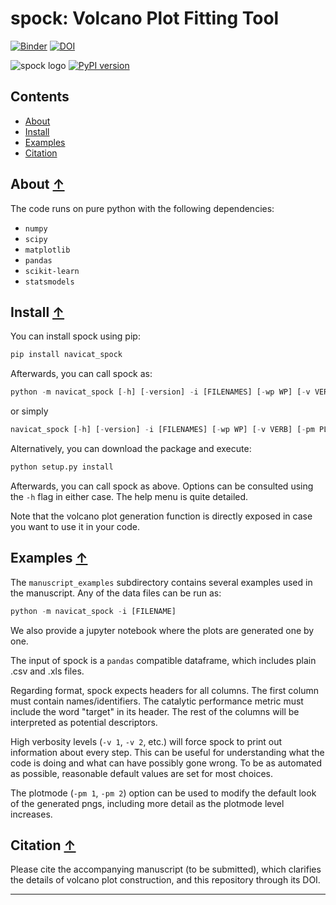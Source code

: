 spock: Volcano Plot Fitting Tool
==============================================

[![Binder](https://mybinder.org/badge_logo.svg)](https://mybinder.org/v2/gh/rlaplaza/spock/HEAD?labpath=App.ipynb)
[![DOI](https://zenodo.org/badge/764582532.svg)](https://zenodo.org/doi/10.5281/zenodo.12804607)

![spock logo](./images/spock_logo.png)
[![PyPI version](https://badge.fury.io/py/navicat-spock.svg)](https://badge.fury.io/py/navicat-spock)

## Contents
* [About](#about-)
* [Install](#install-)
* [Examples](#examples-)
* [Citation](#citation-)

## About [↑](#about)

The code runs on pure python with the following dependencies: 
- `numpy`
- `scipy`
- `matplotlib`
- `pandas`
- `scikit-learn`
- `statsmodels`

## Install [↑](#install)

You can install spock using pip:

```python
pip install navicat_spock
```

Afterwards, you can call spock as:

```python
python -m navicat_spock [-h] [-version] -i [FILENAMES] [-wp WP] [-v VERB] [-pm PLOTMODE] [-rng SEED] [-fa FA] [-is IMPUTER_STRAT] [--plot_all PREFIT] [--save_fig SAVE_FIG] [--save_csv SAVE_CSV]
```
or simply
```python
navicat_spock [-h] [-version] -i [FILENAMES] [-wp WP] [-v VERB] [-pm PLOTMODE] [-rng SEED] [-fa FA] [-is IMPUTER_STRAT] [--plot_all PREFIT] [--save_fig SAVE_FIG] [--save_csv SAVE_CSV]
```

Alternatively, you can download the package and execute:

```python 
python setup.py install
```

Afterwards, you can call spock as above. Options can be consulted using the `-h` flag in either case. The help menu is quite detailed. 

Note that the volcano plot generation function is directly exposed in case you want to use it in your code.

## Examples [↑](#examples)

The `manuscript_examples` subdirectory contains several examples used in the manuscript. Any of the data files can be run as:

```python
python -m navicat_spock -i [FILENAME]
```

We also provide a jupyter notebook where the plots are generated one by one.

The input of spock is a `pandas` compatible dataframe, which includes plain .csv and .xls files. 

Regarding format, spock expects headers for all columns. The first column must contain names/identifiers. The catalytic performance metric must include the word "target" in its header. The rest of the columns will be interpreted as potential descriptors.

High verbosity levels (`-v 1`, `-v 2`, etc.) will force spock to print out information about every step. This can be useful for understanding what the code is doing and what can have possibly gone wrong. To be as automated as possible, reasonable default values are set for most choices. 

The plotmode (`-pm 1`, `-pm 2`) option can be used to modify the default look of the generated pngs, including more detail as the plotmode level increases. 


## Citation [↑](#citation)

Please cite the accompanying manuscript (to be submitted), which clarifies the details of volcano plot construction, and this repository through its DOI.


---




